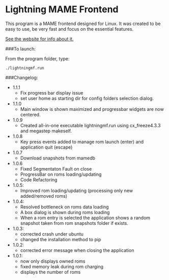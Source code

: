 Lightning MAME Frontend
=======================

This program is a MAME frontend designed for Linux. It was created to be easy to use, be very fast and focus on the essential features.

[See the website for info about it.](http://lightningmf.neoname.eu)

###To launch:

From the program folder, type:

    ./lightningmf.run

###Changelog:
- 1.1.1
  - Fix progress bar display issue
  - set user home as starting dir for config folders selection dialog.
- 1.1.0
  - Main window is shown maximized and progressbar widgets are now centered.
- 1.0.9
  - Created all-in-one executable lightningmf.run using cx_freeze4.3.3 and megastep makeself.
- 1.0.8
  - Key press events added to manage rom launch (enter) and application quit (escape)
- 1.0.7
  - Download snapshots from mamedb
- 1.0.6
  - Fixed Segmentaton Fault on close
  - ProgressBar on roms loading/updating
  - Code Refactoring
- 1.0.5:
  - Improved rom loading/updating (processing only new added/removed roms)
- 1.0.4:
  - Resolved bottleneck on roms data loading
  - A box dialog is shown during roms loading
  - When a rom entry is selected the application shows a random snapshot taken from rom snapshots folder if exists.
- 1.0.3:
  - corrected crash under ubuntu
  - changed the installation method to pip
- 1.0.2:
  - corrected error message when closing the application
- 1.0.1:
  - now only displays owned roms
  - fixed memory leak during rom charging
  - displays the number of roms
